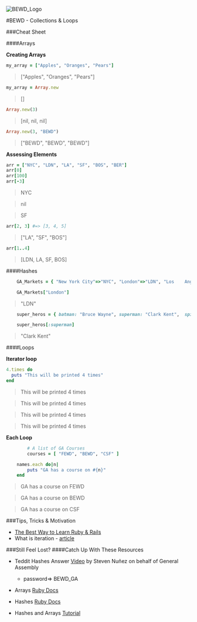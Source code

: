 ![BEWD_Logo](../assets/BEWD_Logo.png)

#BEWD - Collections & Loops

###Cheat Sheet

####Arrays

__Creating Arrays__

```ruby
my_array = ["Apples", "Oranges", "Pears"] 
```

> ["Apples", "Oranges", "Pears"]

```ruby
my_array = Array.new
```

> []

```ruby
Array.new(3)
```  

> [nil, nil, nil]

```ruby
Array.new(3, "BEWD") 
```

> ["BEWD", "BEWD", "BEWD"]

__Assessing Elements__

```ruby
arr = ["NYC", "LDN", "LA", "SF", "BOS", "BER"]
arr[0]
arr[100] 
arr[-3] 
```

> NYC

> nil

> SF

```ruby
arr[2, 3] #=> [3, 4, 5]
```

> ["LA", "SF", "BOS"]

```ruby
arr[1..4] 
```

> [LDN, LA, SF, BOS]

####Hashes

```ruby
	GA_Markets = { "New York City"=>"NYC", "London"=>"LDN", "Los 	Angeles"=>"LA", "San Francisco"=>"SF", "Boston"=>"BOS", 	"Berlin"=>"BER" }

	GA_Markets["London"]
```

> "LDN"

```ruby
	super_heros = { batman: "Bruce Wayne", superman: "Clark Kent", 	spiderman: "Peter Parker"}

	super_heros[:superman]
```
	
> "Clark Kent"

####Loops

__Iterator loop__

```ruby
4.times do
  puts "This will be printed 4 times"
end 
```

> This will be printed 4 times

> This will be printed 4 times

> This will be printed 4 times

> This will be printed 4 times

__Each Loop__

```ruby
		# A list of GA Courses
		courses = [ "FEWD", "BEWD", "CSF" ]

	names.each do|n|
  		puts "GA has a course on #{n}"
	end
```

> GA has a course on FEWD

> GA has a course on BEWD

> GA has a course on CSF


###Tips, Tricks & Motivation

- [The Best Way to Learn Ruby & Rails](http://astonj.com/tech/best-way-to-learn-ruby-rails/)
-  What is iteration - [article](http://www.computerhope.com/jargon/i/iteration.htm)


###Still Feel Lost? 
####Catch Up With These Resources
 
-	Teddit Hashes Answer [Video](http://vimeo.com/gatv/review/67752035/a90db9177f) by Steven Nuñez on behalf of General Assembly
	-	password=> BEWD_GA
	
-	Arrays [Ruby Docs](http://www.ruby-doc.org/core-2.1.5/Array.html)
-	Hashes [Ruby Docs](http://www.ruby-doc.org/core-2.1.5/Hash.html)
-	Hashes and Arrays [Tutorial](http://www.codecademy.com/courses/ruby-beginner-en-F3loB?curriculum_id=5059f8619189a5000201fbcb)


